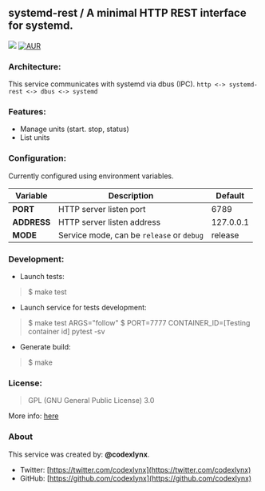 ## systemd-rest / A minimal HTTP REST interface for systemd.
![](https://github.com/codexlynx/systemd-rest/workflows/CI/badge.svg) [![AUR](https://img.shields.io/aur/license/yaourt.svg)](blob/master/LICENSE)

### Architecture:
This service communicates with systemd via dbus (IPC). ```http <-> systemd-rest <-> dbus <-> systemd```

### Features:
* Manage units (start. stop, status)
* List units

### Configuration:
Currently configured using environment variables.

| Variable | Description | Default |
| -- | -- | -- |
| __PORT__ | HTTP server listen port | 6789 |
| __ADDRESS__ | HTTP server listen address | 127.0.0.1 |
| __MODE__ | Service mode, can be `release` or `debug` | release |

### Development:

* Launch tests:
> $ make test

* Launch service for tests development:
> $ make test ARGS="follow"
> $ PORT=7777 CONTAINER_ID=[Testing container id] pytest -sv

* Generate build:
> $ make

### License:
> GPL (GNU General Public License) 3.0

More info: [here](LICENSE)

### About
This service was created by: __@codexlynx__.

* Twitter: [https://twitter.com/codexlynx](https://twitter.com/codexlynx)
* GitHub: [https://github.com/codexlynx](https://github.com/codexlynx)
